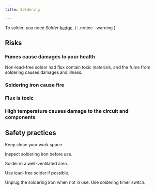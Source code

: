 ```yaml
---
title: Soldering

---
```


To solder, you need _Solder_ [badge](../../badges/).
{: .notice--warning }

## Risks

### Fumes cause damages to your health

Non-lead-free solder nad flux contain toxic materials, and the fume from
soldering causes damages and illness.

### Soldering iron cause fire

### Flux is toxic

### High temperature causes damage to the circuit and components

## Safety practices

Keep clean your work space.

Inspect soldering iron before use.

Solder in a well-ventilated area.

Use lead-free solder if possible.

Unplug the soldering iron when not in use. Use soldering timer switch.
